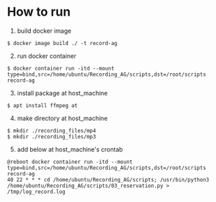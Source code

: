 # How to run
1. build docker image
```
$ docker image build ./ -t record-ag
```

2. run docker container
```
$ docker container run -itd --mount type=bind,src=/home/ubuntu/Recording_AG/scripts,dst=/root/scripts record-ag
```
3. install package at host_machine
```
$ apt install ffmpeg at
```
4. make directory at host_machine
```
$ mkdir ./recording_files/mp4
$ mkdir ./recording_files/mp3
```
5. add below at host_machine's crontab
```
@reboot docker container run -itd --mount type=bind,src=/home/ubuntu/Recording_AG/scripts,dst=/root/scripts record-ag
40 22 * * * cd /home/ubuntu/Recording_AG/scripts; /usr/bin/python3 /home/ubuntu/Recording_AG/scripts/03_reservation.py > /tmp/log_record.log
```